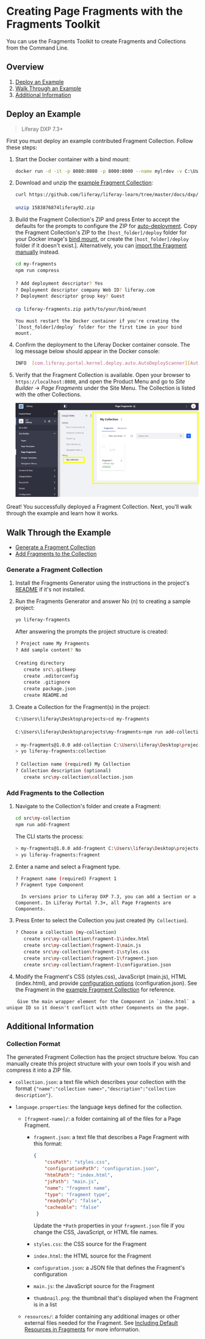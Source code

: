 # Creating Page Fragments with the Fragments Toolkit

You can use the Fragments Toolkit to create Fragments and Collections from the Command Line.

## Overview

1. [Deploy an Example](#deploy-an-example)
1. [Walk Through an Example](#walk-through-an-example)
1. [Additional Information](#additional-information)

## Deploy an Example

> Liferay DXP 7.3+

First you must deploy an example contributed Fragment Collection. Follow these steps:

1. Start the Docker container with a bind mount:

    ```bash
    docker run -d -it -p 8080:8080 -p 8000:8000 --name mylrdev -v C:\Users\liferay\Desktop\liferay-docker:/mnt/liferay liferay/portal:7.3.0-ga1
    ```

1. Download and unzip the [example Fragment Collection](https://github.com/liferay/liferay-learn/tree/master/docs/dxp/7.x/en/site-building/dev/01-developing-page-fragments/developing-page-fragments-using-the-fragments-toolkit/1583876874liferay92.zip):

    ```bash
    curl https://github.com/liferay/liferay-learn/tree/master/docs/dxp/7.x/en/site-building/dev/01-developing-page-fragments/developing-page-fragments-using-the-fragments-toolkit/1583876874liferay92.zip
    
    unzip 1583876874liferay92.zip
    ```

1. Build the Fragment Collection's ZIP and press Enter to accept the defaults for the prompts to configure the ZIP for [auto-deployment](./auto-deploying-fragments.md). Copy the Fragment Collection's ZIP to the `[host_folder]/deploy` folder for your Docker image's [bind mount](TODO), or create the `[host_folder]/deploy` folder if it doesn't exist.]. Alternatively, you can [import the Fragment manually](TODO:managing-fragments) instead.

    ```bash
    cd my-fragments
    npm run compress
    
    ? Add deployment descriptor? Yes
    ? Deployment descriptor company Web ID? liferay.com
    ? Deployment descriptor group key? Guest
    
    cp liferay-fragments.zip path/to/your/bind/mount
    ```
    
    ```note::
    You must restart the Docker container if you're creating the `[host_folder]/deploy` folder for the first time in your bind mount.
    ```

1. Confirm the deployment to the Liferay Docker container console. The log message below should appear in the Docker console:

    ```bash
    INFO  [com.liferay.portal.kernel.deploy.auto.AutoDeployScanner][AutoDeployDir:263] Processing liferay-fragments.zip
    ```

1. Verify that the Fragment Collection is available. Open your browser to `https://localhost:8080`, and open the Product Menu and go to *Site Builder* &rarr; *Page Fragments* under the Site Menu. The Collection is listed with the other Collections.

    ![The Collection is available.](./developing-page-fragments-with-the-fragments-toolkit/images/01.png)

Great! You successfully deployed a Fragment Collection. Next, you'll walk through the example and learn how it works.

## Walk Through the Example

* [Generate a Fragment Collection](#generate-a-fragment-collection)
* [Add Fragments to the Collection](#add-fragments-to-the-collection)

### Generate a Fragment Collection

1. Install the Fragments Generator using the instructions in the project's [README](https://github.com/liferay/generator-liferay-fragments/blob/master/README.md) if it's not installed.
1. Run the Fragments Generator and answer No (n) to creating a sample project:

    ```bash
    yo liferay-fragments
    ```

    After answering the prompts the project structure is created:
    
    ```bash
    ? Project name My Fragments
    ? Add sample content? No
    
    Creating directory
       create src\.gitkeep
       create .editorconfig
       create .gitignore
       create package.json
       create README.md    
    ```

1. Create a Collection for the Fragment(s) in the project:

    ```bash
    C:\Users\liferay\Desktop\projects>cd my-fragments
    
    C:\Users\liferay\Desktop\projects\my-fragments>npm run add-collection
    
    > my-fragments@1.0.0 add-collection C:\Users\liferay\Desktop\projects\my-fragments
    > yo liferay-fragments:collection
    
    ? Collection name (required) My Collection
    ? Collection description (optional)
       create src\my-collection\collection.json
    ```

### Add Fragments to the Collection

1. Navigate to the Collection's folder and create a Fragment:

    ```bash
    cd src\my-collection
    npm run add-fragment
    ```
    
    The CLI starts the process:
    
    ```bash
    > my-fragments@1.0.0 add-fragment C:\Users\liferay\Desktop\projects\my-fragments
    > yo liferay-fragments:fragment
    ```

1. Enter a name and select a Fragment type.

    ```bash
    ? Fragment name (required) Fragment 1
    ? Fragment type Component
    ```

    ```note::
      In versions prior to Liferay DXP 7.3, you can add a Section or a Component. In Liferay Portal 7.3+, all Page Fragments are Components.
    ```

1. Press Enter to select the Collection you just created (`My Collection`).

    ```bash
    ? Choose a collection (my-collection)
       create src\my-collection\fragment-1\index.html
       create src\my-collection\fragment-1\main.js
       create src\my-collection\fragment-1\styles.css
       create src\my-collection\fragment-1\fragment.json
       create src\my-collection\fragment-1\configuration.json
    ```

1. Modify the Fragment's CSS (styles.css), JavaScript (main.js), HTML 
(index.html), and provide [configuration options](./making-a-page-fragment-configurable.md) 
(configuration.json). See the Fragment in the [example Fragment Collection](https://github.com/liferay/liferay-learn/tree/master/docs/dxp/7.x/en/site-building/dev/01-developing-page-fragments/developing-page-fragments-using-the-fragments-toolkit/1583876874liferay92.zip/) for reference.

```tip::
    Give the main wrapper element for the Component in `index.html` a unique ID so it doesn't conflict with other Components on the page.
```

## Additional Information

### Collection Format

The generated Fragment Collection has the project structure below. You can manually create this project structure with your own tools if you wish and compress it into a ZIP file.

* `collection.json`: a text file which describes your collection with the format `{"name":"collection name>","description":"collection description"}`.

* `language.properties`: the language keys defined for the collection.

    * `[fragment-name]/`: a folder containing all of the files for a Page Fragment.

        * `fragment.json`: a text file that describes a Page Fragment with this format:

          ```json
          {
              "cssPath": "styles.css",
              "configurationPath": "configuration.json",
              "htmlPath": "index.html",
              "jsPath": "main.js",
              "name": "fragment name",
              "type": "fragment type",
              "readyOnly": "false",
              "cacheable": "false"
           }
           ```

          Update the `*Path` properties in your `fragment.json` file if you change the CSS, JavaScript, or HTML file names.

        * `styles.css`: the CSS source for the Fragment

        * `index.html`: the HTML source for the Fragment

        * `configuration.json`: a JSON file that defines the Fragment's configuration

        * `main.js`: the JavaScript source for the Fragment

        * `thumbnail.png`: the thumbnail that's displayed when the Fragment is in a list

    * `resources/`: a folder containing any additional images or other external files needed for the Fragment. See [Including Default Resources in Fragments](./including-default-resources-with-fragments.md) for more information.